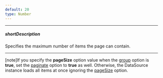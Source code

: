 ```yaml
---
default: 20
type: Number
---
```

---
##### shortDescription
Specifies the maximum number of items the page can contain.

---
[note]If you specify the **pageSize** option value when the [group](/api-reference/30%20Data%20Layer/DataSource/1%20Configuration/group.md '/Documentation/ApiReference/Data_Layer/DataSource/Configuration/#group') option is **true**, set the [paginate](/api-reference/30%20Data%20Layer/DataSource/1%20Configuration/paginate.md '/Documentation/ApiReference/Data_Layer/DataSource/Configuration/#paginate') option to **true** as well. Otherwise, the DataSource instance loads all items at once ignoring the [pageSize](/api-reference/30%20Data%20Layer/DataSource/1%20Configuration/pageSize.md '/Documentation/ApiReference/Data_Layer/DataSource/Configuration/#pageSize') option.